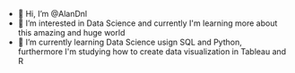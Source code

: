 - 👋 Hi, I’m @AlanDnl
- 👀 I’m interested in Data Science and currently I'm learning more about this amazing and huge world
- 🌱 I’m currently learning Data Science usign SQL and Python, furthermore I'm studying how to create data visualization in Tableau and R

<!---
AlanDnl/AlanDnl is a ✨ special ✨ repository because its `README.md` (this file) appears on your GitHub profile.
You can click the Preview link to take a look at your changes.
--->
